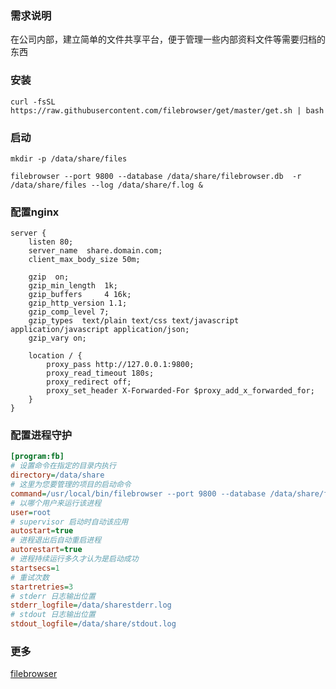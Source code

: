 
### 需求说明

  在公司内部，建立简单的文件共享平台，便于管理一些内部资料文件等需要归档的东西

### 安装
```shell
curl -fsSL https://raw.githubusercontent.com/filebrowser/get/master/get.sh | bash
```

### 启动
```shell
mkdir -p /data/share/files

filebrowser --port 9800 --database /data/share/filebrowser.db  -r /data/share/files --log /data/share/f.log &
```
### 配置nginx

```nginx
server {
    listen 80;
    server_name  share.domain.com;
    client_max_body_size 50m;

    gzip  on;
    gzip_min_length  1k;
    gzip_buffers     4 16k;
    gzip_http_version 1.1;
    gzip_comp_level 7;
    gzip_types  text/plain text/css text/javascript application/javascript application/json;
    gzip_vary on;

    location / {
        proxy_pass http://127.0.0.1:9800;
        proxy_read_timeout 180s;
        proxy_redirect off;
        proxy_set_header X-Forwarded-For $proxy_add_x_forwarded_for;
    }
}
```

### 配置进程守护

```ini
[program:fb]
# 设置命令在指定的目录内执行
directory=/data/share
# 这里为您要管理的项目的启动命令
command=/usr/local/bin/filebrowser --port 9800 --database /data/share/filebrowser.db  -r /data/ds --log /data/share/f.log -b /file-ds
# 以哪个用户来运行该进程
user=root
# supervisor 启动时自动该应用
autostart=true
# 进程退出后自动重启进程
autorestart=true
# 进程持续运行多久才认为是启动成功
startsecs=1
# 重试次数
startretries=3
# stderr 日志输出位置
stderr_logfile=/data/sharestderr.log
# stdout 日志输出位置
stdout_logfile=/data/share/stdout.log
```


### 更多

  [filebrowser](https://github.com/filebrowser/filebrowser)
